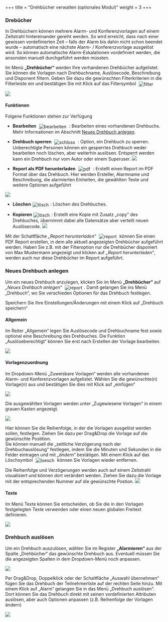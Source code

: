+++
title = "Drehbücher verwalten (optionales Modul)"
weight = 3
+++
<!--
### Inhaltsverzeichnis 


- [Drehbücher](#drehbuecher)
	- [Funktionen](#funktionen)
- [Neues Drehbuch anlegen](#neues_drehbuch_anlegen)
	- [Allgemein](#allgemein)
	- [Vorlagenzuordnung](#vorlagenzuordnung)
	- [Texte](#texte)
- [Drehbuch auslösen](#drehbuch_ausloesen)
	
-->




<a name="drehbuch"></a>
### Drebücher



In Drehbüchern können mehrere Alarm- und Konferenzvorlagen auf einem
Zeitstrahl hintereinander gereiht werden. So wird erreicht, dass nach
einer gewissen vordefinierten Zeit – falls der Alarm bis dahin nicht
schon beendet wurde – automatisch eine nächste Alarm- / Konferenzvorlage
ausgelöst wird. So können automatische Alarm-Eskalationen vordefiniert
werden, die ansonsten manuell durchgeführt werden müssten.


Im Menü **„Drehbücher“** werden Ihre vorhandenen Drehbücher aufgelistet. Sie können die Vorlagen nach Drehbuchname, Auslösecode, 
Beschreibung und Disponent filtern. Geben Sie dazu die gewünschten Filterkriterien in die Filterleiste ein 
und bestätigen Sie mit Klick auf das Filtersymbol 
<img src="/img/filtersymbol.png" alt="filter" style='vertical-align:middle;display:inline;margin:0px 5px; '>

![](/img/zusatzmodule_drehbuecher.png?classes=shadow)

<a name="funktionen"></a>
#### Funktionen

Folgene Funktionen stehen zur Verfügung

 - **Bearbeiten** <img src="/img/bearbeitungsicon.png" alt="bearbeiten" style='vertical-align:middle;display:inline;margin:0px 5px; '> : 
 Bearbeiten eines vorhandenen Drehbuchs. Mehr Informationen im Abschnitt [Neues Drehbuch anlegen](#neues_drehbuch_anlegen).
 
 - **Drehbuch sperren** <img src="/img/schlosssymbol.png" alt="schloss" style='vertical-align:middle;display:inline;margin:0px 5px; '> : 
 Option, ein Drehbuch zu sperren. Unberechtigte Personen können ein gesperrtes Drehbuch weder bearbeiten noch löschen, aber weiterhin auslösen. Entsperrt werden kann ein Drehbuch nur vom Autor oder einem Superuser.
 ![](/img/zusatzmodule_alarmvorlage_sperren.png?classes=shdadow)
 
 - **Report als PDF herunterladen** <img src="/img/pdfsymbol.png" alt="pdf" style='vertical-align:middle;display:inline;margin:0px 5px; '> : Erstellt einen Report im PDF Format über das Drehbuch. 
 Hier werden Ersteller, Alarmname und Beschreibung, die alarmierten Einheiten, die gewählten Texte und weitere Optionen aufgeführt
 
 ![](/img/zusatzmodule_drehbuecher_report.png?width=700px&classes=shadow)
  
 - **Löschen**<img src="/img/loesch-icon.png" alt="lösch" style='vertical-align:middle;display:inline;margin:0px 5px; '>: Löschen des Drehbuches.
 
 - **Kopieren**<img src="/img/kopiersymbol.png" alt="lösch" style='vertical-align:middle;display:inline;margin:0px 5px; '>: Erstellt eine Kopie mit Zusatz „copy“ des Drehbuches, übernimmt dabei alle Datensätze aber verteilt neuen Auslösecode.
 ![](/img/zusatzmodule_drehbuecher_kopieren.png?classes=shadow)


 
Mit der Schaltfläche *„Report herunterladen“* <img src="/img/report_herunterladen.png" alt="report" style='vertical-align:middle;display:inline;margin:0px 5px; '>
 können Sie einen PDF Report erstellen, in dem alle aktuell angezeigten Drehbücher aufgeführt werden. Haben Sie z.B. mit der Filteroption nur die Drehbücher disponiert von Max Mustermann angezeigt 
und klicken auf *„Report herunterladen“*, werden auch nur diese Drehbücher im Report aufgeführt.



<a name="neues_drehbuch_anlegen"></a>
### Neues Drehbuch anlegen

Um ein neues Drehbuch anzulegen, klicken Sie im Menü **„Drehbücher“** auf *„Neues Drehbuch anlegen“* <img src="/img/zusatzmodule_drehbuecher_neu_anlegen.png" alt="report" style='vertical-align:middle;display:inline;margin:0px 5px; '>.
Damit gelangen Sie ins Menü „Drehbuch“, wo Sie verschieden Optionen für das Drehbuch festlegen.   
  
Speichern Sie Ihre Einstellungen/Änderungen mit einem Klick auf „Drehbuch speichern“


<a name="allgemein"></a>
#### Allgemein

Im Reiter „Allgemein“ legen Sie Auslösecode und Drehbuchname fest sowie optional eine Beschreibung des Drehbuches. 
Die Funktion „Auslöseberechtigt“ können Sie erst nach Erstellen der Vorlage bearbeiten. 

![](/img/zusatzmodule_drehbuecher_allgemein.png?classes=shadow)


<a name="vorlagenzuordnung"></a>
#### Vorlagenzuordnung

Im Dropdown-Menü „Zuweisbare Vorlagen“ werden alle vorhandenen Alarm- und Konferenzvorlagen aufgelistet. Wählen Sie die gewünschte(n) Vorlage(n) aus und bestätigen Sie dies mit Klick auf „einfügen“

 
![](/img/zusatzmodule_drehbuecher_vorlagenzuordnung1.png?classes=shadow)


Die ausgewählten Vorlagen werden unter „Zugewiesene Vorlagen“ in einem grauen Kasten angezeigt.


![](/img/zusatzmodule_drehbuecher_vorlagenzuordnung2.png?width=800px&classes=shadow)

Hier können Sie die Reihenfolge, in der die Vorlagen ausgelöst werden sollen, festlegen. Ziehen Sie dazu per Drag&Drop die Vorlage auf die gewünschte Postition.   
Sie können manuell die „zeitliche Verzögerung nach der Drehbuchauslösung“ festlegen, indem Sie die Minuten und Sekunden in die Felder eintragen und mit *„ändern“* bestätigen. Mit einem Klick auf das Löschsymbol
<img src="/img/loesch-icon.png" alt="loesch" style='vertical-align:middle;display:inline;margin:0px 5px; '>
können Sie Vorlagen wieder entfernen. 
  
Die Reihenfolge und Verzögerungen werden auch auf einem Zeitstrahl visualisiert und können dort verändert werden. Ziehen Sie dazu die Vorlage mit der entsprechenden Nummer auf die gewünschte Postion. 
![](/img/zusatzmodule_drehbuecher_vorlagenzuordnung3.png?classes=shadow)


<a name="texte"></a>
#### Texte

Im Menü Texte können Sie entscheiden, ob Sie die in den Vorlagen festgelegten Texte verwenden oder einen neuen globalen Freitext definieren.

![](/img/zusatzmodule_drehbuecher_texte.png?classes=shadow)



<a name="drehbuch_ausloesen"></a>
### Drehbuch auslösen


Um ein Drehbuch auszulösen, wählen Sie im Register **„Alarmieren“** aus der Spalte „Drehbücher“ das gewünschte Drehbuch aus. Eventuell
müssen Sie die angezeigten Spalten in dem Dropdown-Menü noch anpassen. 

 ![](/img/zusatzmodule_drehbuecher_dropdown.png?classes=shadow)
 
Per Drag&Drop, Doppelklick oder der Schaltfläche „Auswahl übernehmen“ fügen Sie das Drehbuch der Teilnehmerliste auf der rechten Seite hinzu.
Mit einem Klick auf „Alarm“ gelangen Sie in das Menü „Drehbuch auslösen“. Dort können Sie das Drehbuch direkt mit seinen vordefinierten Attributen auslösen, aber auch Optionen anpassen (z.B. Reihenfolge der Vorlagen ändern)

![](/img/zusatzmodule_drehbuecher_ausloesen.png?width=800px&classes=shadow)



